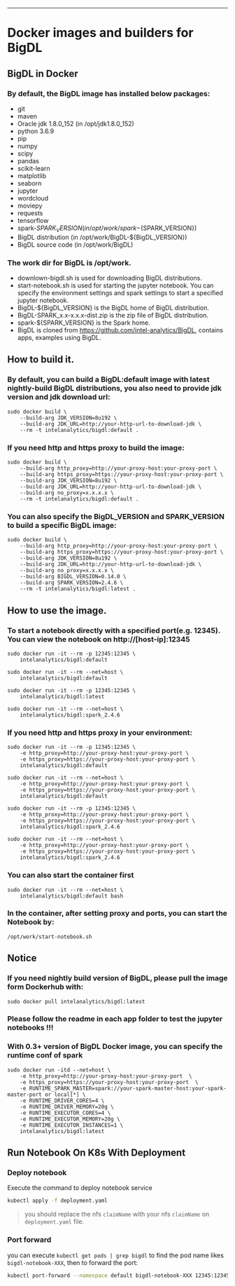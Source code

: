 ---------
# Docker images and builders for BigDL

## BigDL in Docker

### By default, the BigDL image has installed below packages:
* git
* maven
* Oracle jdk 1.8.0_152 (in /opt/jdk1.8.0_152)
* python 3.6.9
* pip
* numpy
* scipy
* pandas
* scikit-learn
* matplotlib
* seaborn
* jupyter
* wordcloud
* moviepy
* requests
* tensorflow
* spark-${SPARK_VERSION} (in /opt/work/spark-${SPARK_VERSION})
* BigDL distribution (in /opt/work/BigDL-${BigDL_VERSION})
* BigDL source code (in /opt/work/BigDL)

### The work dir for BigDL is /opt/work.

* downlown-bigdl.sh is used for downloading BigDL distributions.
* start-notebook.sh is used for starting the jupyter notebook. You can specify the environment settings and spark settings to start a specified jupyter notebook.
* BigDL-${BigDL_VERSION} is the BigDL home of BigDL distribution.
* BigDL-SPARK_x.x-x.x.x-dist.zip is the zip file of BigDL distribution.
* spark-${SPARK_VERSION} is the Spark home.
* BigDL is cloned from https://github.com/intel-analytics/BigDL, contains apps, examples using BigDL.

## How to build it.

### By default, you can build a BigDL:default image with latest nightly-build BigDL distributions, you also need to provide jdk version and jdk download url:

    sudo docker build \
        --build-arg JDK_VERSION=8u192 \
        --build-arg JDK_URL=http://your-http-url-to-download-jdk \
        --rm -t intelanalytics/bigdl:default .

### If you need http and https proxy to build the image:

    sudo docker build \
        --build-arg http_proxy=http://your-proxy-host:your-proxy-port \
        --build-arg https_proxy=https://your-proxy-host:your-proxy-port \
        --build-arg JDK_VERSION=8u192 \
        --build-arg JDK_URL=http://your-http-url-to-download-jdk \
        --build-arg no_proxy=x.x.x.x \
        --rm -t intelanalytics/bigdl:default .

### You can also specify the BigDL_VERSION and SPARK_VERSION to build a specific BigDL image:

    sudo docker build \
        --build-arg http_proxy=http://your-proxy-host:your-proxy-port \
        --build-arg https_proxy=https://your-proxy-host:your-proxy-port \
        --build-arg JDK_VERSION=8u192 \
        --build-arg JDK_URL=http://your-http-url-to-download-jdk \
        --build-arg no_proxy=x.x.x.x \
        --build-arg BIGDL_VERSION=0.14.0 \
        --build-arg SPARK_VERSION=2.4.6 \
        --rm -t intelanalytics/bigdl:latest .

## How to use the image.

### To start a notebook directly with a specified port(e.g. 12345). You can view the notebook on http://[host-ip]:12345

    sudo docker run -it --rm -p 12345:12345 \
        intelanalytics/bigdl:default

    sudo docker run -it --rm --net=host \
        intelanalytics/bigdl:default

    sudo docker run -it --rm -p 12345:12345 \
        intelanalytics/bigdl:latest

    sudo docker run -it --rm --net=host \
        intelanalytics/bigdl:spark_2.4.6

### If you need http and https proxy in your environment:

    sudo docker run -it --rm -p 12345:12345 \
        -e http_proxy=http://your-proxy-host:your-proxy-port \
        -e https_proxy=https://your-proxy-host:your-proxy-port \
        intelanalytics/bigdl:default

    sudo docker run -it --rm --net=host \
        -e http_proxy=http://your-proxy-host:your-proxy-port \
        -e https_proxy=https://your-proxy-host:your-proxy-port \
        intelanalytics/bigdl:default

    sudo docker run -it --rm -p 12345:12345 \
        -e http_proxy=http://your-proxy-host:your-proxy-port \
        -e https_proxy=https://your-proxy-host:your-proxy-port \
        intelanalytics/bigdl:spark_2.4.6

    sudo docker run -it --rm --net=host \
        -e http_proxy=http://your-proxy-host:your-proxy-port \
        -e https_proxy=https://your-proxy-host:your-proxy-port \
        intelanalytics/bigdl:spark_2.4.6

### You can also start the container first

    sudo docker run -it --rm --net=host \
        intelanalytics/bigdl:default bash

### In the container, after setting proxy and ports, you can start the Notebook by:

    /opt/work/start-notebook.sh

## Notice

### If you need nightly build version of BigDL, please pull the image form Dockerhub with:

    sudo docker pull intelanalytics/bigdl:latest

### Please follow the readme in each app folder to test the jupyter notebooks !!!

### With 0.3+ version of BigDL Docker image, you can specify the runtime conf of spark

    sudo docker run -itd --net=host \
        -e http_proxy=http://your-proxy-host:your-proxy-port  \
        -e https_proxy=https://your-proxy-host:your-proxy-port  \
        -e RUNTIME_SPARK_MASTER=spark://your-spark-master-host:your-spark-master-port or local[*] \
        -e RUNTIME_DRIVER_CORES=4 \
        -e RUNTIME_DRIVER_MEMORY=20g \
        -e RUNTIME_EXECUTOR_CORES=4 \
        -e RUNTIME_EXECUTOR_MEMORY=20g \
        -e RUNTIME_EXECUTOR_INSTANCES=1 \
        intelanalytics/bigdl:latest


## Run Notebook On K8s With Deployment
### Deploy notebook
Execute the command to deploy notebook service
```bash
kubectl apply -f deployment.yaml
```

> you should replace the nfs `claimName` with your nfs `claimName` on `deployment.yaml` file.

### Port forward
you can execute `kubectl get pods | grep bigdl` to find the pod name likes `bigdl-notebook-XXX`, then to forward the port:
```bash
kubectl port-forward --namespace default bigdl-notebook-XXX 12345:12345 --address 0.0.0.0
```


